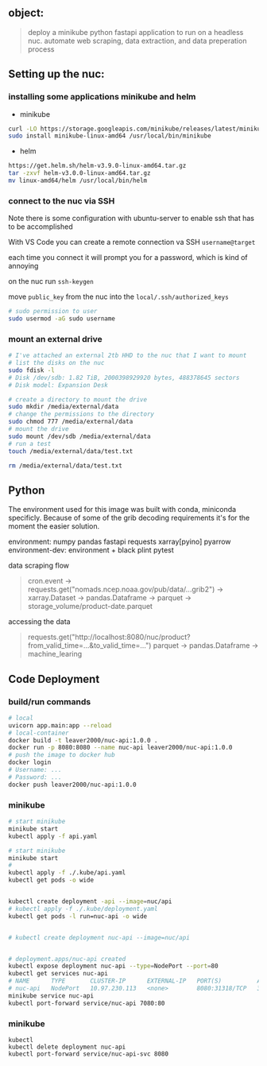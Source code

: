 ## object:
> deploy a minikube python fastapi application to run on a headless nuc.
> automate web scraping, data extraction, and data preperation process 


## Setting up the nuc:

### installing some applications minikube and helm

- minikube

``` bash
curl -LO https://storage.googleapis.com/minikube/releases/latest/minikube-linux-amd64
sudo install minikube-linux-amd64 /usr/local/bin/minikube
```

- helm

``` bash
https://get.helm.sh/helm-v3.9.0-linux-amd64.tar.gz
tar -zxvf helm-v3.0.0-linux-amd64.tar.gz
mv linux-amd64/helm /usr/local/bin/helm
```


### connect to the nuc via SSH

Note there is some configuration with ubuntu-server to enable ssh that has to be accomplished

With VS Code you can create a remote connection va SSH `username@target`

each time you connect it will prompt you for a password, which is kind of annoying

on the nuc run `ssh-keygen`

move `public_key` from the nuc into the `local/.ssh/authorized_keys` 

``` bash
# sudo permission to user
sudo usermod -aG sudo username
```

### mount an external drive

``` bash
# I've attached an external 2tb HHD to the nuc that I want to mount
# list the disks on the nuc
sudo fdisk -l
# Disk /dev/sdb: 1.82 TiB, 2000398929920 bytes, 488378645 sectors
# Disk model: Expansion Desk  

# create a directory to mount the drive
sudo mkdir /media/external/data
# change the permissions to the directory
sudo chmod 777 /media/external/data
# mount the drive
sudo mount /dev/sdb /media/external/data
# run a test
touch /media/external/data/test.txt

rm /media/external/data/test.txt
```
## Python

The environment used for this image was built with conda, miniconda specificly.  Because of some of the grib decoding requirements it's for the moment the easier solution. 

environment: numpy pandas fastapi requests xarray[pyino] pyarrow 
environment-dev: environment + black plint pytest  

data scraping flow
> cron.event -> requests.get("nomads.ncep.noaa.gov/pub/data/...grib2") -> xarray.Dataset -> pandas.Dataframe -> parquet -> storage_volume/product-date.parquet

accessing the data
> requests.get("http://localhost:8080/nuc/product?from_valid_time=...&to_valid_time=...")  parquet -> pandas.Dataframe -> machine_learing



## Code Deployment

### build/run commands
<!-- https://github.com/4OH4/kubernetes-fastapi -->
``` bash
# local
uvicorn app.main:app --reload
# local-container
docker build -t leaver2000/nuc-api:1.0.0 .
docker run -p 8080:8080 --name nuc-api leaver2000/nuc-api:1.0.0
# push the image to docker hub
docker login
# Username: ...
# Password: ...
docker push leaver2000/nuc-api:1.0.0
```

### minikube
``` bash
# start minikube
minikube start
kubectl apply -f api.yaml

```


``` bash
# start minikube
minikube start
# 
kubectl apply -f ./.kube/api.yaml
kubectl get pods -o wide


kubectl create deployment -api --image=nuc/api
# kubectl apply -f ./.kube/deployment.yaml
kubectl get pods -l run=nuc-api -o wide


# kubectl create deployment nuc-api --image=nuc/api


# deployment.apps/nuc-api created
kubectl expose deployment nuc-api --type=NodePort --port=80
kubectl get services nuc-api
# NAME      TYPE       CLUSTER-IP      EXTERNAL-IP   PORT(S)          AGE
# nuc-api   NodePort   10.97.230.113   <none>        8080:31318/TCP   3m5s
minikube service nuc-api
kubectl port-forward service/nuc-api 7080:80
```


### minikube

```
kubectl
kubectl delete deployment nuc-api
kubectl port-forward service/nuc-api-svc 8080
```